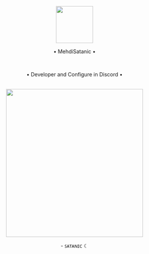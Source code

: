 <div align="center">
<img src="https://media.discordapp.net/attachments/959980033676542023/996684575117942854/1657698512966.png" align="center" height="100" width="100" /></br>
<p>• MehdiSatanic •</p>
</div></br>

<div align="center">
  <p>• Developer and Configure in Discord •</p>
</div></br>


<div align="center">
<img src="https://media.discordapp.net/attachments/954059477810815007/996688120479227984/IMG_20220713_123203.jpg" align="center" height="400" width="370" /></br>
<p>- ꜱᴀᴛᴀɴɪᴄ ☾</p>
</div></br>
